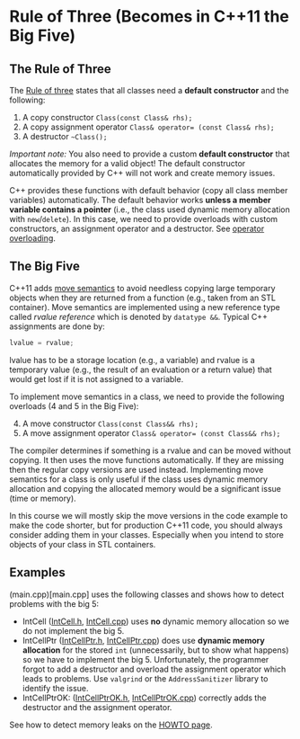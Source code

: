 # Rule of Three (Becomes in C++11 the Big Five)

## The Rule of Three

The [Rule of three](https://en.wikipedia.org/wiki/Rule_of_three_(C%2B%2B_programming)) states that all classes need a **default constructor** and the following:
 
 1. A copy constructor `Class(const Class& rhs);`
 2. A copy assignment operator `Class& operator= (const Class& rhs);` 
 3. A destructor `~Class();`

 *Important note:* You also need to provide a custom **default constructor** that allocates the memory for a valid object! The default constructor automatically provided by C++ will not work and create memory issues. 

C++ provides these functions with default behavior (copy all class member variables) automatically. The default behavior works **unless a member variable contains a pointer** (i.e., the class used dynamic memory allocation with `new`/`delete`). In this case, we need 
to provide overloads with custom constructors, an assignment operator and a destructor. See [operator overloading](https://en.cppreference.com/w/cpp/language/operators).

## The Big Five

C++11 adds [move semantics](https://www.cprogramming.com/c++11/rvalue-references-and-move-semantics-in-c++11.html) to avoid needless copying large temporary objects when they are returned from a function (e.g., taken from an STL container). Move semantics are implemented using a new reference type called _rvalue reference_ which is denoted
by `datatype &&`. Typical C++ assignments are done by: 

```cpp
lvalue = rvalue;
``` 

lvalue has to be a storage location (e.g., a variable) and
rvalue is a temporary value (e.g., the result of an evaluation or a return value) that would get lost if it is not assigned to a variable.

To implement move semantics in a class, we need to provide the following overloads (4 and 5 in the Big Five):

4. A move constructor `Class(const Class&& rhs);`
5. A move assignment operator `Class& operator= (const Class&& rhs);`
 
The compiler determines if something is a rvalue and can be moved without copying. It then uses the move functions automatically. If they are missing then the regular copy versions are used instead.
Implementing move semantics for a class is only useful if the class uses dynamic memory allocation and
copying the allocated memory would be a significant issue (time or memory).

In this course we will mostly skip the move versions in the code example to make the code shorter, but for production C++11 code, you should always consider adding them in your classes. Especially when you intend to store objects of your class in
STL containers.

## Examples

(main.cpp)[main.cpp] uses the following classes and shows how to detect problems with the big 5:

* IntCell ([IntCell.h](IntCell.h), [IntCell.cpp](IntCell.cpp)) uses **no** dynamic memory allocation so we do not implement the big 5.
* IntCellPtr ([IntCellPtr.h](IntCellPtr.h), [IntCellPtr.cpp](IntCellPtr.cpp)) does use **dynamic memory allocation** for the stored `int` (unnecessarily, but to show what happens) so we have to implement the big 5. Unfortunately, the programmer forgot to add a destructor and overload the assignment operator which leads to problems. Use `valgrind` or the `AddressSanitizer` library to identify the issue.
* IntCellPtrOK: ([IntCellPtrOK.h](IntCellPtrOK.h), [IntCellPtrOK.cpp](IntCellPtrOK.cpp)) correctly adds the destructor and the assignment operator.

See how to detect memory leaks on the [HOWTO page](../../HOWTO_detect_memory_leaks.md).
